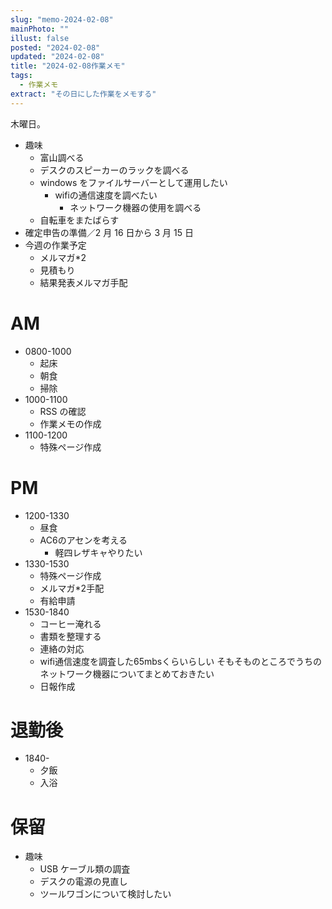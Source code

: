 ```yaml
---
slug: "memo-2024-02-08"
mainPhoto: ""
illust: false
posted: "2024-02-08"
updated: "2024-02-08"
title: "2024-02-08作業メモ"
tags:
  - 作業メモ
extract: "その日にした作業をメモする"
---
```


木曜日。

- 趣味
  - 富山調べる
  - デスクのスピーカーのラックを調べる
  - windows をファイルサーバーとして運用したい
    - wifiの通信速度を調べたい
      - ネットワーク機器の使用を調べる
  - 自転車をまたばらす
- 確定申告の準備／2 月 16 日から 3 月 15 日
- 今週の作業予定
  - メルマガ\*2
  - 見積もり
  - 結果発表メルマガ手配

# AM

- 0800-1000
  - 起床
  - 朝食
  - 掃除
- 1000-1100
  - RSS の確認
  - 作業メモの作成
- 1100-1200
  - 特殊ページ作成

# PM

- 1200-1330
  - 昼食
  - AC6のアセンを考える
    - 軽四レザキャやりたい
- 1330-1530
  - 特殊ページ作成
  - メルマガ*2手配
  - 有給申請
- 1530-1840
  - コーヒー淹れる
  - 書類を整理する
  - 連絡の対応
  - wifi通信速度を調査した65mbsくらいらしい 
    そもそものところでうちのネットワーク機器についてまとめておきたい
  - 日報作成

# 退勤後

- 1840-
  - 夕飯
  - 入浴


# 保留

- 趣味
  - USB ケーブル類の調査
  - デスクの電源の見直し
  - ツールワゴンについて検討したい
